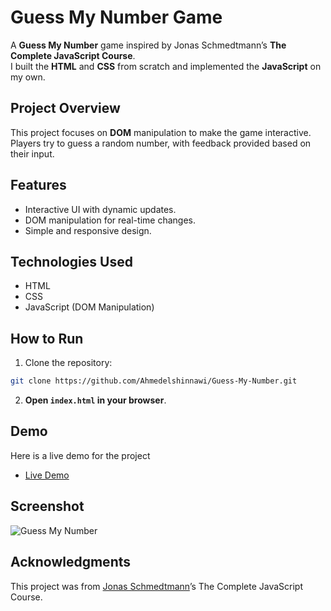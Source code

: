 # Guess My Number Game

  A **Guess My Number** game inspired by Jonas Schmedtmann’s **The Complete JavaScript Course**. <br />
  I built the **HTML** and **CSS** from scratch and implemented the **JavaScript** on my own.

## Project Overview

 This project focuses on **DOM** manipulation to make the game interactive.<br /> Players try to guess a random number, with feedback provided based on their input.

## Features

 - Interactive UI with dynamic updates.
 - DOM manipulation for real-time changes.
 - Simple and responsive design.

## Technologies Used

 - HTML
 - CSS
- JavaScript (DOM Manipulation)

## How to Run

 1. Clone the repository:

```bash
git clone https://github.com/Ahmedelshinnawi/Guess-My-Number.git
```
 
 2. **Open `index.html` in your browser**.

## Demo
  Here is a live demo for the project
- [Live Demo](https://ahmedelshinnawi.github.io/Guess-My-Number/)

## Screenshot
![Guess My Number](https://github.com/user-attachments/assets/96a52f31-3c28-4f40-810b-01ab39469a8f)


## Acknowledgments

 This project was from [Jonas Schmedtmann](https://github.com/jonasschmedtmann)’s The Complete JavaScript Course.
